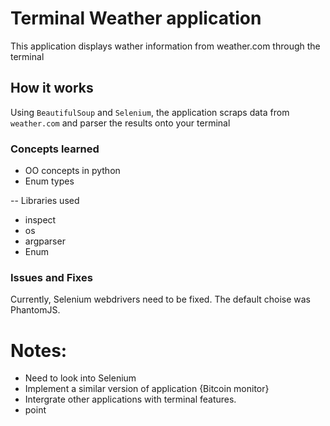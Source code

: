 # Terminal Weather application 
This application displays wather information from weather.com through the terminal 

## How it works 

Using `BeautifulSoup` and `Selenium`, the application scraps data from `weather.com` 
and parser the results onto your terminal 

### Concepts learned 
- OO concepts in python
- Enum types 

-- Libraries used 
 - inspect 
 - os 
 - argparser 
 - Enum 

### Issues and Fixes 

Currently, Selenium webdrivers need to be fixed. The default choise was PhantomJS. 

# Notes:
 - Need to look into Selenium 
 - Implement a similar version of application {Bitcoin monitor}
 - Intergrate other applications with terminal features.
 - point
